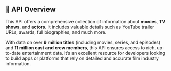 ## 🧩 API Overview  

This API offers a comprehensive collection of information about **movies**, **TV shows**, and **actors**. It includes valuable details such as YouTube trailer URLs, awards, full biographies, and much more.  

With data on over **9 million titles** (including movies, series, and episodes) and **11 million cast and crew members**, this API ensures access to rich, up-to-date entertainment data. It’s an excellent resource for developers looking to build apps or platforms that rely on detailed and accurate film industry information.
